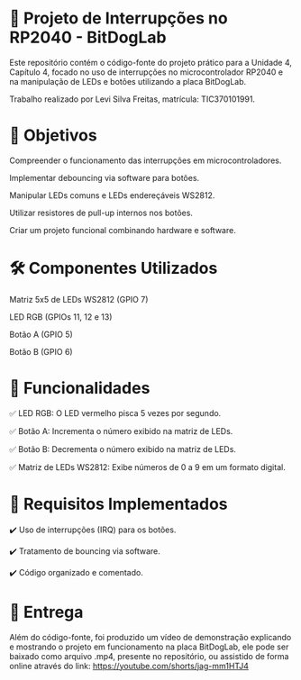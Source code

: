 # 🚀 Projeto de Interrupções no RP2040 - BitDogLab
Este repositório contém o código-fonte do projeto prático para a Unidade 4, Capítulo 4, focado no uso de interrupções no microcontrolador RP2040 e na manipulação de LEDs e botões utilizando a placa BitDogLab.

Trabalho realizado por Levi Silva Freitas, matrícula: TIC370101991.

# 🎯 Objetivos
Compreender o funcionamento das interrupções em microcontroladores.

Implementar debouncing via software para botões.

Manipular LEDs comuns e LEDs endereçáveis WS2812.

Utilizar resistores de pull-up internos nos botões.

Criar um projeto funcional combinando hardware e software.
# 🛠️ Componentes Utilizados
Matriz 5x5 de LEDs WS2812 (GPIO 7)

LED RGB (GPIOs 11, 12 e 13)

Botão A (GPIO 5)

Botão B (GPIO 6)
# 🔧 Funcionalidades
✅ LED RGB: O LED vermelho pisca 5 vezes por segundo.

✅ Botão A: Incrementa o número exibido na matriz de LEDs.

✅ Botão B: Decrementa o número exibido na matriz de LEDs.

✅ Matriz de LEDs WS2812: Exibe números de 0 a 9 em um formato digital.

# 📌 Requisitos Implementados
✔️ Uso de interrupções (IRQ) para os botões.

✔️ Tratamento de bouncing via software.

✔️ Código organizado e comentado.

# 🎥 Entrega
Além do código-fonte, foi produzido um vídeo de demonstração explicando e mostrando o projeto em funcionamento na placa BitDogLab, ele pode ser baixado como arquivo .mp4, presente no repositório, ou assistido
de forma online através do link: https://youtube.com/shorts/jag-mm1HTJ4

